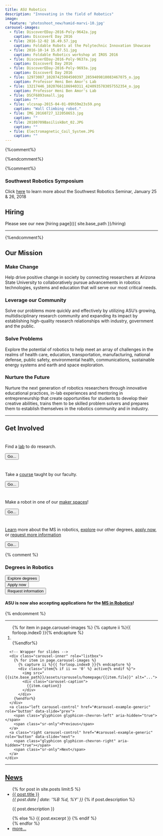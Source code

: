 ```yaml
---
title: ASU Robotics
description: "Innovating in the field of Robotics"
image:
  feature: 'photoshoot_new/hamid-marvi-10.jpg'
carousel-images:
  - file: DiscoverEDay-2016-Poly-9642a.jpg
    caption: DiscoverE Day 2016
  - file: 2016-12-02 16.49.57.jpg
    caption: Foldable Robots at the Polytechnic Innovation Showcase
  - file: 2016-10-14 15.07.51.jpg
    caption: Foldable Robotics workshop at IROS 2016
  - file: DiscoverEDay-2016-Poly-9637a.jpg
    caption: DiscoverE Day 2016
  - file: DiscoverEDay-2016-Poly-9693a.jpg
    caption: DiscoverE Day 2016
  - file: 12973087_10207425984500397_2859409810083467075_o.jpg
    caption: Professor Heni Ben Amor's Lab
  - file: 13217446_10207661186940311_4240935783057552354_o.jpg
    caption: Professor Heni Ben Amor's Lab
  - file: DSCF6893small.jpg
    caption: ""
  - file: vlcsnap-2015-04-01-09h59m23s59.png
    caption: "Wall Climbing robot."
  - file: IMG_20160727_122058653.jpg
    caption: ""
  - file: 20180709BasiliskBot_02.JPG
    caption: ""
  - file: Electromagnetic_Coil_System.JPG
    caption: ""
---
```

<style type="text/css">
  .carousel-caption {bottom:30px;}
</style>
{%comment%}
<div class="jumbotron">
  <div class="container">
  </div>
</div>
{%endcomment%}







{%comment%}
<div class="panel panel-default">
<div class="panel-heading"><h3 class="panel-title"> Southwest Robotics Symposium</h3></div>
  <div class="panel-body">
  Click <a href="https://swrobotics.engineering.asu.edu/" target="_new">here</a> to learn more about the Southwest Robotics Seminar, January 25 & 26, 2018
  </div>
</div>


<h2 class="text-center">
Hiring
</h2>

Please see our new [hiring page]({{ site.base_path }}/hiring)


---------------

{%endcomment%}

<!--###############################################################-->

<h2 class="text-center">
Our Mission
</h2>

<div class="row" style="margin-top:0;">
  <div class="col-md-6">
    <div class="panel panel-default">
      <div class="panel-heading">
        <h3 class="panel-title">Make Change</h3>
      </div>
      <div class="panel-body">
      Help drive positive change in society by connecting researchers at Arizona State University to collaboratively pursue advancements in robotics technologies, systems and education that will serve our most critical needs.
      </div>
    </div>
  </div>
  <div class="col-md-6">
    <div class="panel panel-default">
      <div class="panel-heading">
        <h3 class="panel-title">Leverage our Community</h3>
      </div>
      <div class="panel-body">
      Solve our problems more quickly and effectively by utilizing ASU’s growing, multidisciplinary research community and expanding its impact by establishing high-quality research relationships with industry, government and the public.
      </div>
    </div>
  </div>
  <div class="col-md-6">
    <div class="panel panel-default">
      <div class="panel-heading">
        <h3 class="panel-title">Solve Problems</h3>
      </div>
      <div class="panel-body">
      Explore the potential of robotics to help meet an array of challenges in the realms of health care, education, transportation, manufacturing, national defense, public safety, environmental health, communications, sustainable energy systems and earth and space exploration.
      </div>
    </div>
  </div>
  <div class="col-md-6">
    <div class="panel panel-default">
      <div class="panel-heading">
        <h3 class="panel-title">Nurture the Future</h3>
      </div>
      <div class="panel-body">
      Nurture the next generation of robotics researchers through innovative educational practices, in-lab experiences and mentoring in entrepreneurship that create opportunities for students to develop their creative abilities, trains them to be skilled problem solvers and prepares them to establish themselves in the robotics community and in industry.
      </div>
    </div>
  </div>
</div>

----------------

<h2 class="text-center">Get Involved</h2>



<div class="row">
    <div class="col-md-5 col-md-offset-1 text-center">
      <div class="well">
      <h1><a href="{{site.base_path}}/labs"><i class="fa fa-flask" aria-hidden="true"></i></a></h1>
      <p>
      Find a <a href="{{site.base_path}}/labs">lab</a> to do research.    
      </p>
      <a href="{{site.base_path}}/labs"><button class="btn btn-primary btn-lg">Go...</button></a>
      </div>
    </div>
    <div class="col-md-5 text-center">
      <div class="well">
      <h1><a href="{{site.base_path}}/courses"><i class="fa fa-university" aria-hidden="true"></i></a></h1>
      <p>Take a <a href="{{site.base_path}}/courses">course</a> taught by our faculty.
      </p>
      <a href="https://ras.engineering.asu.edu/"><button class="btn btn-primary btn-lg">Go...</button></a>
      </div>
    </div>
    <div class="col-md-5 col-md-offset-1 text-center">
      <div class="well">
      <h1><a href="{{site.base_path}}/resources"><i class="fa fa-wrench" aria-hidden="true"></i></a></h1>
      <p>
      Make a robot in one of our <a href="{{site.base_path}}/resources">maker spaces</a>!
      </p>
      <a href="{{site.base_path}}/resources"><button class="btn btn-primary btn-lg">Go...</button></a>
      </div>
    </div>
    <div class="col-md-5 text-center">
      <div class="well">
      <h1><a href="{{site.base_path}}/get-involved"><i class="fa fa-book" aria-hidden="true"></i></a></h1>
      <p><a href="https://ras.engineering.asu.edu/">Learn</a> more about the MS in robotics, <a href="https://webapp4.asu.edu/programs/t5/graduate/false">explore</a> our other degrees, <a href="https://www.asu.edu/gradapp">apply now</a>, or <a href="https://requestinfo.asu.edu/prospect_form">request more information</a></p>
      <a href="{{site.base_path}}/get-involved"><button class="btn btn-primary btn-lg">Go...</button></a>
    </div>    
      </div>
</div>


{% comment %}
### Degrees in Robotics

<div class="row">
<div class="col-sm-6 col-md-4"><a href="https://webapp4.asu.edu/programs/t5/graduate/false"><button class="btn btn-primary btn-block btn-lg">Explore degrees</button></a></div>
<div class="col-sm-6 col-md-4"><a href="https://www.asu.edu/gradapp"><button class="btn btn-success btn-block btn-lg">Apply now</button></a></div>
<div class="col-sm-6 col-md-4"><a href="https://requestinfo.asu.edu/prospect_form"><button class="btn btn-info btn-block btn-lg">Request information</button></a></div>
</div>

#### ASU is now also accepting applications for the [MS in Robotics](https://ras.engineering.asu.edu/)!

{% endcomment %}

----

<div class="row">
  <div class="col-sm-2"></div>
  <div class="col-sm-8">
    <div id="carousel-example-generic" class="carousel slide"  data-ride="carousel">
      <!-- Indicators -->
      <ol class="carousel-indicators">
      {% for item in page.carousel-images %}
      {% capture ii %}{{ forloop.index0 }}{% endcapture %}
        <li data-target="#carousel-example-generic" data-slide-to="{{ii}}"{% if ii == '0' %} class="active"{% endif %}></li>
      {%endfor%}
      </ol>

      <!-- Wrapper for slides -->
      <div class="carousel-inner" role="listbox">
        {% for item in page.carousel-images %}
          {% capture ii %}{{ forloop.index0 }}{% endcapture %}
          <div class="item{% if ii == '0' %} active{% endif %}">
            <img src="{{site.base_path}}/assets/carousels/homepage/{{item.file}}" alt="...">
            <div class="carousel-caption">
              {{item.caption}}
            </div>
          </div>
        {%endfor%}
      </div>
      <a class="left carousel-control" href="#carousel-example-generic" role="button" data-slide="prev">
        <span class="glyphicon glyphicon-chevron-left" aria-hidden="true"></span>
        <span class="sr-only">Previous</span>
      </a>
      <a class="right carousel-control" href="#carousel-example-generic" role="button" data-slide="next">
        <span class="glyphicon glyphicon-chevron-right" aria-hidden="true"></span>
        <span class="sr-only">Next</span>
      </a>
    </div>
  </div>
</div>

----



<!--
<div class="row">
    <div class="col-md-12 text-center">
      <h3>Register for the MS in Robotics!</h3>
    </div>
</div>
-->


<!--###############################################################-->


<h2 class="text-center">
<a href="{{site.base_path}}/news">News</a>
</h2>
<ul>
  {% for post in site.posts limit:5 %}
    <li>
      <a href="{{site.base_path}}{{ post.url }}">{{ post.title }}</a><br>
      <em>{{ post.date | date: '%B %d, %Y' }}</em>
      {% if post.description %}
        <p>{{ post.description }}</p>
      {% else %}
        {{ post.excerpt }}
      {% endif %}
    </li>
  {% endfor %}
  <li><a href="{{site.base_path}}/news">more...</a></li>
</ul>

